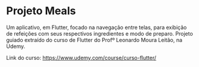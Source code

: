 # Projeto Meals

Um aplicativo, em Flutter, focado na navegação entre telas, para exibição de refeições com seus respectivos ingredientes e modo de preparo. Projeto guiado extraído do curso de Flutter do Profº Leonardo Moura Leitão, na Udemy.

Link do curso: https://www.udemy.com/course/curso-flutter/